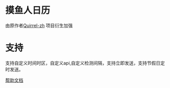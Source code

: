 # 摸鱼人日历

由原作者[Quirrel-zh](https://github.com/Quirrel-zh/astrbot_plugin_moyuren) 项目衍生加强

# 支持

支持自定义时间时区，自定义api,自定义检测间隔，支持立即发送，支持节假日定时发送。

[帮助文档](https://github.com/gsh15/astrbot_plugin_moyuren/tree/master)
